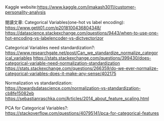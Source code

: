 Kaggle website:https://www.kaggle.com/imakash3011/customer-personality-analysis

閱讀文章:
Categorical Variables(one-hot vs label encoding):
https://www.getit01.com/p2018100436804348/
https://datascience.stackexchange.com/questions/9443/when-to-use-one-hot-encoding-vs-labelencoder-vs-dictvectorizor

Categorical Variables need standardization?:
https://www.researchgate.net/post/Can_we_standardize_normalize_categorical_variables
https://stats.stackexchange.com/questions/399430/does-categorical-variable-need-normalization-standardization
https://stats.stackexchange.com/questions/266359/do-we-ever-normalize-categorical-variables-does-it-make-any-sense/402175

Normalization vs standardization:
https://towardsdatascience.com/normalization-vs-standardization-cb8fe15082eb
https://sebastianraschka.com/Articles/2014_about_feature_scaling.html

PCA for Categorical Variables?:
https://stackoverflow.com/questions/40795141/pca-for-categorical-features